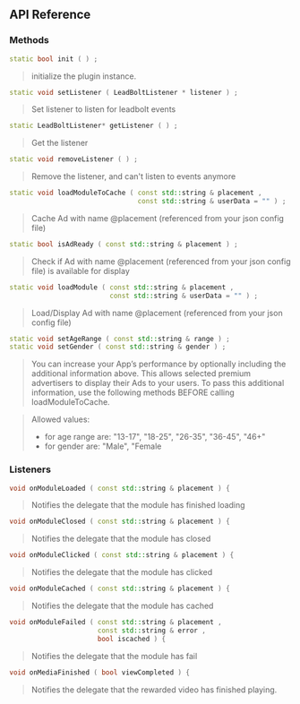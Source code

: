 ## API Reference

### Methods
```cpp
static bool init ( ) ;
```
>  initialize the plugin instance.

```cpp
static void setListener ( LeadBoltListener * listener ) ;
```
> Set listener to listen for leadbolt events

```cpp
static LeadBoltListener* getListener ( ) ;
```
> Get the listener

```cpp
static void removeListener ( ) ;
```
> Remove the listener, and can't listen to events anymore

```cpp
static void loadModuleToCache ( const std::string & placement ,
                                const std::string & userData = "" ) ;
```
> Cache Ad with name @placement (referenced from your json config file)

```cpp
static bool isAdReady ( const std::string & placement ) ;
```
> Check if Ad with name @placement (referenced from your json config file) is available for display

```cpp
static void loadModule ( const std::string & placement ,
                         const std::string & userData = "" ) ;
```
> Load/Display Ad with name @placement (referenced from your json config file)

```cpp
static void setAgeRange ( const std::string & range ) ;
static void setGender ( const std::string & gender ) ;
```
> You can increase your App’s performance by optionally including the additional information above. This allows selected premium advertisers to display their Ads to your users. To pass this additional information, use the following methods BEFORE calling loadModuleToCache.

>Allowed values:
>- for age range are: "13-17", "18-25", "26-35", "36-45", "46+"
>- for gender are: "Male", "Female


### Listeners
```cpp
void onModuleLoaded ( const std::string & placement ) {
```
> Notifies the delegate that the module has finished loading

```cpp
void onModuleClosed ( const std::string & placement ) {
```
> Notifies the delegate that the module has closed

```cpp
void onModuleClicked ( const std::string & placement ) {
```
> Notifies the delegate that the module has clicked

```cpp
void onModuleCached ( const std::string & placement ) {
```
> Notifies the delegate that the module has cached

```cpp
void onModuleFailed ( const std::string & placement ,
                      const std::string & error ,
                      bool iscached ) {
```
> Notifies the delegate that the module has fail

```cpp
void onMediaFinished ( bool viewCompleted ) {
```
> Notifies the delegate that the rewarded video has finished playing.
